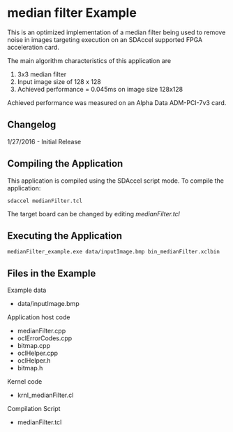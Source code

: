 median filter Example
===============================

This is an optimized implementation of a median filter being used to remove noise in images
targeting execution on an SDAccel supported FPGA acceleration card.

The main algorithm characteristics of this application are
1. 3x3 median filter
2. Input image size of 128 x 128
3. Achieved performance = 0.045ms on image size 128x128

Achieved performance was measured on an Alpha Data ADM-PCI-7v3 card.

Changelog
----------
1/27/2016 - Initial Release

Compiling the Application
---------------------------
This application is compiled using the SDAccel script mode.
To compile the application:

```
sdaccel medianFilter.tcl
```
The target board can be changed by editing *medianFilter.tcl*

Executing the Application
---------------------------
```
medianFilter_example.exe data/inputImage.bmp bin_medianFilter.xclbin 
```

Files in the Example
---------------------
Example data
- data/inputImage.bmp

Application host code
- medianFilter.cpp
- oclErrorCodes.cpp
- bitmap.cpp
- oclHelper.cpp
- oclHelper.h
- bitmap.h

Kernel code
- krnl_medianFilter.cl

Compilation Script
- medianFilter.tcl
